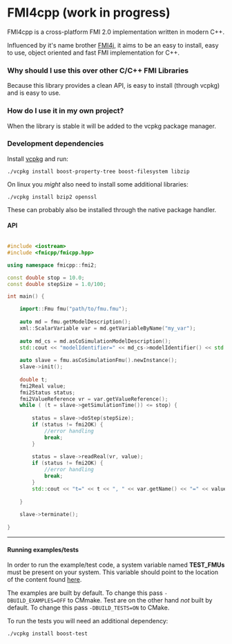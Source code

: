 # FMI4cpp (work in progress)

FMI4cpp is a cross-platform FMI 2.0 implementation written in modern C++.

Influenced by it's name brother [FMI4j](https://github.com/SFI-Mechatronics/FMI4j), it aims to be
an easy to install, easy to use, object oriented and fast FMI implementation for C++.    

### Why should I use this over other C/C++ FMI Libraries

Because this library provides a clean API, is easy to install (through vcpkg) and is easy to use.


### How do I use it in my own project?

When the library is stable it will be added to the vcpkg package manager.


### Development dependencies

Install [vcpkg](https://github.com/Microsoft/vcpkg) and run:

```
./vcpkg install boost-property-tree boost-filesystem libzip
``` 

On linux you _might_ also need to install some additional libraries:

```
./vcpkg install bzip2 openssl
``` 

These can probably also be installed through the native package handler. 

#### API

```cpp

#include <iostream>
#include <fmicpp/fmicpp.hpp>

using namespace fmicpp::fmi2;

const double stop = 10.0;
const double stepSize = 1.0/100;

int main() {

    import::Fmu fmu("path/to/fmu.fmu");
    
    auto md = fmu.getModelDescription();
    xml::ScalarVariable var = md.getVariableByName("my_var");
    
    auto md_cs = md.asCoSimulationModelDescription();
    std::cout << "modelIdentifier=" << md_cs->modelIdentifier() << std::endl;
    
    auto slave = fmu.asCoSimulationFmu().newInstance();
    slave->init();
   
    double t;
    fmi2Real value;
    fmi2Status status;
    fmi2ValueReference vr = var.getValueReference();
    while ( (t = slave->getSimulationTime()) <= stop) {
    
        status = slave->doStep(stepSize);
        if (status != fmi2OK) {
            //error handling
            break;
        }
        
        status = slave->readReal(vr, value);
        if (status != fmi2OK) {
            //error handling
            break;
        }
        std::cout << "t=" << t << ", " << var.getName() << "=" << value << std::endl;
     
    }
    
    slave->terminate();
    
}
```

***

#### Running examples/tests

In order to run the example/test code, a system variable named __TEST_FMUs__ must be present on your system. 
This variable should point to the location of the content found [here](https://github.com/markaren/TEST_FMUs).

The examples are built by default. To change this pass ```-DBUILD_EXAMPLES=OFF``` to CMmake.
Test are on the other hand _not_ built by default. To change this pass ```-DBUILD_TESTS=ON``` to CMake.

To run the tests you will need an additional dependency:

```
./vcpkg install boost-test
``` 
